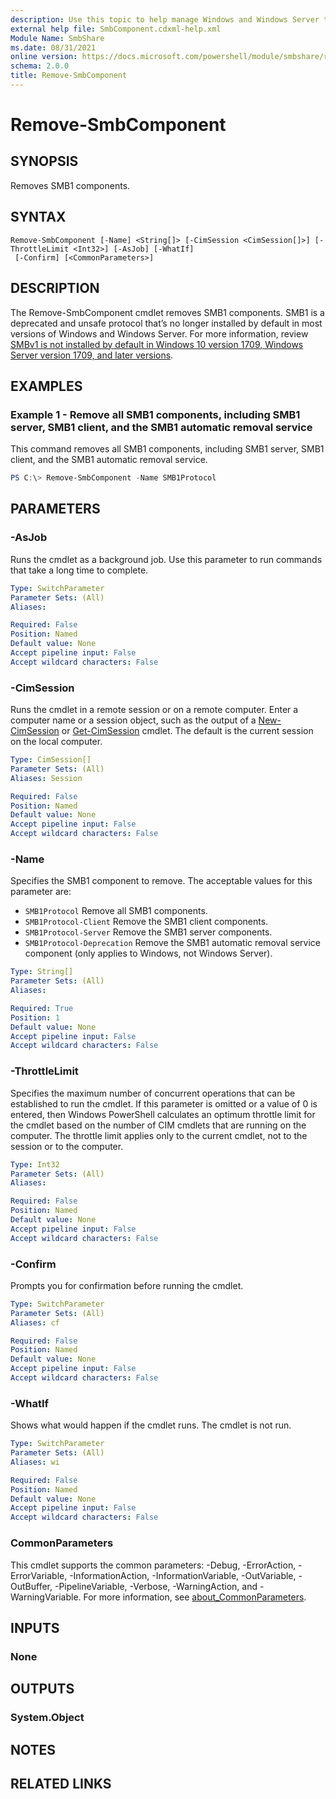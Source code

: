 ```yaml
---
description: Use this topic to help manage Windows and Windows Server technologies with Windows PowerShell.
external help file: SmbComponent.cdxml-help.xml
Module Name: SmbShare
ms.date: 08/31/2021
online version: https://docs.microsoft.com/powershell/module/smbshare/remove-smbcomponent?view=windowsserver2022-ps&wt.mc_id=ps-gethelp
schema: 2.0.0
title: Remove-SmbComponent
---
```


# Remove-SmbComponent

## SYNOPSIS
Removes SMB1 components.

## SYNTAX

```
Remove-SmbComponent [-Name] <String[]> [-CimSession <CimSession[]>] [-ThrottleLimit <Int32>] [-AsJob] [-WhatIf]
 [-Confirm] [<CommonParameters>]
```

## DESCRIPTION
The Remove-SmbComponent cmdlet removes SMB1 components. SMB1 is a deprecated and unsafe protocol that’s no longer installed by default in most versions of Windows and Windows Server. For more information, review [SMBv1 is not installed by default in Windows 10 version 1709, Windows Server version 1709, and later versions](https://docs.microsoft.com/windows-server/storage/file-server/troubleshoot/smbv1-not-installed-by-default-in-windows).

## EXAMPLES


### Example 1 - Remove all SMB1 components, including SMB1 server, SMB1 client, and the SMB1 automatic removal service

This command removes all SMB1 components, including SMB1 server, SMB1 client, and the SMB1 automatic removal service.

```powershell
PS C:\> Remove-SmbComponent -Name SMB1Protocol
```

## PARAMETERS

### -AsJob
Runs the cmdlet as a background job. Use this parameter to run commands that take a long time to complete.

```yaml
Type: SwitchParameter
Parameter Sets: (All)
Aliases:

Required: False
Position: Named
Default value: None
Accept pipeline input: False
Accept wildcard characters: False
```

### -CimSession
Runs the cmdlet in a remote session or on a remote computer. Enter a computer name or a session object, such as the output of a [New-CimSession](/powershell/module/cimcmdlets/new-cimsession) or [Get-CimSession](https://go.microsoft.com/fwlink/p/?LinkId=227966) cmdlet. The default is the current session on the local computer.

```yaml
Type: CimSession[]
Parameter Sets: (All)
Aliases: Session

Required: False
Position: Named
Default value: None
Accept pipeline input: False
Accept wildcard characters: False
```

### -Name
Specifies the SMB1 component to remove. The acceptable values for this parameter are: 

- `SMB1Protocol` Remove all SMB1 components.
- `SMB1Protocol-Client` Remove the SMB1 client components. 
- `SMB1Protocol-Server` Remove the SMB1 server components.
- `SMB1Protocol-Deprecation` Remove the SMB1 automatic removal service component (only applies to Windows, not Windows Server).

```yaml
Type: String[]
Parameter Sets: (All)
Aliases:

Required: True
Position: 1
Default value: None
Accept pipeline input: False
Accept wildcard characters: False
```

### -ThrottleLimit
Specifies the maximum number of concurrent operations that can be established to run the cmdlet. If this parameter is omitted or a value of 0 is entered, then Windows PowerShell calculates an optimum throttle limit for the cmdlet based on the number of CIM cmdlets that are running on the computer. The throttle limit applies only to the current cmdlet, not to the session or to the computer.

```yaml
Type: Int32
Parameter Sets: (All)
Aliases:

Required: False
Position: Named
Default value: None
Accept pipeline input: False
Accept wildcard characters: False
```

### -Confirm
Prompts you for confirmation before running the cmdlet.

```yaml
Type: SwitchParameter
Parameter Sets: (All)
Aliases: cf

Required: False
Position: Named
Default value: None
Accept pipeline input: False
Accept wildcard characters: False
```

### -WhatIf
Shows what would happen if the cmdlet runs.
The cmdlet is not run.

```yaml
Type: SwitchParameter
Parameter Sets: (All)
Aliases: wi

Required: False
Position: Named
Default value: None
Accept pipeline input: False
Accept wildcard characters: False
```

### CommonParameters
This cmdlet supports the common parameters: -Debug, -ErrorAction, -ErrorVariable, -InformationAction, -InformationVariable, -OutVariable, -OutBuffer, -PipelineVariable, -Verbose, -WarningAction, and -WarningVariable. For more information, see [about_CommonParameters](https://go.microsoft.com/fwlink/?LinkID=113216).

## INPUTS

### None

## OUTPUTS

### System.Object
## NOTES

## RELATED LINKS
